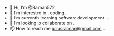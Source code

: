 - 👋 Hi, I’m @Ralman572
- 👀 I’m interested in . coding..
- 🌱 I’m currently learning software development ...
- 💞️ I’m looking to collaborate on ...
- 📫 How to reach me juliusralman@gmail.com ...

<!---
Ralman572/Ralman572 is a ✨ special ✨ repository because its `README.md` (this file) appears on your GitHub profile.
You can click the Preview link to take a look at your changes.
--->
